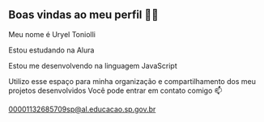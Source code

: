 ## Boas vindas ao meu perfil 💙💙
Meu nome é Uryel Toniolli

Estou estudando na Alura

Estou me desenvolvendo na linguagem JavaScript

Utilizo esse espaço para minha organização e compartilhamento dos meu projetos desenvolvidos
Você pode entrar em contato comigo 📫

00001132685709sp@al.educacao.sp.gov.br

<!--
**urydade/urydade** is a ✨ _special_ ✨ repository because its `README.md` (this file) appears on your GitHub profile.

Here are some ideas to get you started:

- 🔭 I’m currently working on ...
- 🌱 I’m currently learning ...
- 👯 I’m looking to collaborate on ...
- 🤔 I’m looking for help with ...
- 💬 Ask me about ...
- 📫 How to reach me: ...
- 😄 Pronouns: ...
- ⚡ Fun fact: ...
-->

